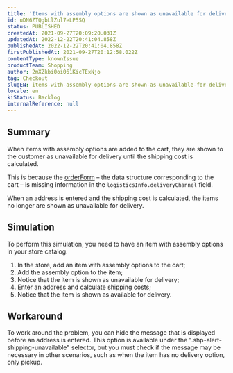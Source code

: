 ```yaml
---
title: 'Items with assembly options are shown as unavailable for delivery'
id: uDN6ZTQgbLlZul7eLP5SQ
status: PUBLISHED
createdAt: 2021-09-27T20:09:20.031Z
updatedAt: 2022-12-22T20:41:04.858Z
publishedAt: 2022-12-22T20:41:04.858Z
firstPublishedAt: 2021-09-27T20:12:58.022Z
contentType: knownIssue
productTeam: Shopping
author: 2mXZkbi0oi061KicTExNjo
tag: Checkout
slugEN: items-with-assembly-options-are-shown-as-unavailable-for-delivery
locale: en
kiStatus: Backlog
internalReference: null
---
```


## Summary

When items with assembly options are added to the cart, they are shown to the customer as unavailable for delivery until the shipping cost is calculated.

This is because the [orderForm](https://developers.vtex.com/vtex-rest-api/reference/checkout-api-overview) – the data structure corresponding to the cart – is missing information in the `logisticsInfo.deliveryChannel` field.

When an address is entered and the shipping cost is calculated, the items no longer are shown as unavailable for delivery.


## Simulation

To perform this simulation, you need to have an item with assembly options in your store catalog.

1. In the store, add an item with assembly options to the cart;
2. Add the assembly option to the item;
3. Notice that the item is shown as unavailable for delivery;
4. Enter an address and calculate shipping costs;
5. Notice that the item is shown as available for delivery.


## Workaround

To work around the problem, you can hide the message that is displayed before an address is entered. This option is available under the ".shp-alert-shipping-unavailable" selector, but you must check if the message may be necessary in other scenarios, such as when the item has no delivery option, only pickup.

